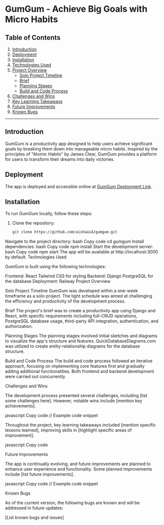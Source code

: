 # GumGum - Achieve Big Goals with Micro Habits

## Table of Contents

1. [Introduction](#introduction)
2. [Deployment](#deployment)
3. [Installation](#installation)
4. [Technologies Used](#technologies-used)
5. [Project Overview](#project-overview)
   - [Solo Project Timeline](#solo-project-timeline)
   - [Brief](#brief)
   - [Planning Stages](#planning-stages)
   - [Build and Code Process](#build-and-code-process)
6. [Challenges and Wins](#challenges-and-wins)
7. [Key Learning Takeaways](#key-learning-takeaways)
8. [Future Improvements](#future-improvements)
9. [Known Bugs](#known-bugs)

---

## Introduction

GumGum is a productivity app designed to help users achieve significant goals by breaking them down into manageable micro habits. Inspired by the principles of "Atomic Habits" by James Clear, GumGum provides a platform for users to transform their dreams into daily victories.

## Deployment

The app is deployed and accessible online at [GumGum Deployment Link](#).

## Installation

To run GumGum locally, follow these steps:

1. Clone the repository:

   ```bash
   git clone https://github.com/aishaa14/gumgum.git
Navigate to the project directory:
bash
Copy code
cd gumgum
Install dependencies:
bash
Copy code
npm install
Start the development server:
bash
Copy code
npm start
The app will be available at http://localhost:3000 by default.
Technologies Used

GumGum is built using the following technologies:

Frontend:
React
Tailwind CSS for styling
Backend:
Django
PostgreSQL for the database
Deployment:
Railway
Project Overview

Solo Project Timeline
GumGum was developed within a one-week timeframe as a solo project. The tight schedule was aimed at challenging the efficiency and productivity of the development process.

Brief
The project's brief was to create a productivity app using Django and React, with specific requirements including full-CRUD operations, PostgreSQL database usage, third-party API integration, authentication, and authorization.

Planning Stages
The planning stages involved initial sketches and diagrams to visualize the app's structure and features. QuickDatabaseDiagrams.com was utilized to create entity-relationship diagrams for the database structure.

Build and Code Process
The build and code process followed an iterative approach, focusing on implementing core features first and gradually adding additional functionalities. Both frontend and backend development were carried out concurrently.

Challenges and Wins

The development process presented several challenges, including [list some challenges here]. However, notable wins include [mention key achievements].

javascript
Copy code
// Example code snippet


Throughout the project, key learning takeaways included [mention specific lessons learned], improving skills in [highlight specific areas of improvement].

javascript
Copy code

Future Improvements

The app is continually evolving, and future improvements are planned to enhance user experience and functionality. Some planned improvements include [list future improvements].

javascript
Copy code
// Example code snippet

Known Bugs

As of the current version, the following bugs are known and will be addressed in future updates:

[List known bugs and issues]
